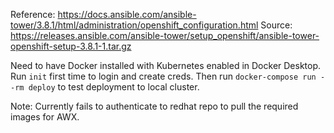 Reference: https://docs.ansible.com/ansible-tower/3.8.1/html/administration/openshift_configuration.html
Source: https://releases.ansible.com/ansible-tower/setup_openshift/ansible-tower-openshift-setup-3.8.1-1.tar.gz

Need to have Docker installed with Kubernetes enabled in Docker Desktop. Run `init` first time to login and create creds. Then run `docker-compose run --rm deploy` to test deployment to local cluster. 

Note: Currently fails to authenticate to redhat repo to pull the required images for AWX.